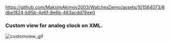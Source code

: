 

https://github.com/MaksimAkimov2003/WatchesDemo/assets/101564073/8dbe1824-b95b-4e6f-8e6b-483acdd76ee0

### Custom view for analog clock on XML.
![customview_gif](https://s7.ezgif.com/tmp/ezgif-7-2852f70107.gif)
